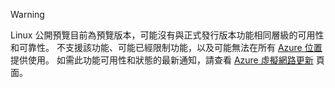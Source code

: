 > [!WARNING]
> Linux 公開預覽目前為預覽版本，可能沒有與正式發行版本功能相同層級的可用性和可靠性。 不支援該功能、可能已經限制功能，以及可能無法在所有 [Azure 位置](https://azure.microsoft.com/regions/)提供使用。 如需此功能可用性和狀態的最新通知，請查看 [Azure 虛擬網路更新](https://azure.microsoft.com/updates/?product=virtual-network) 頁面。
